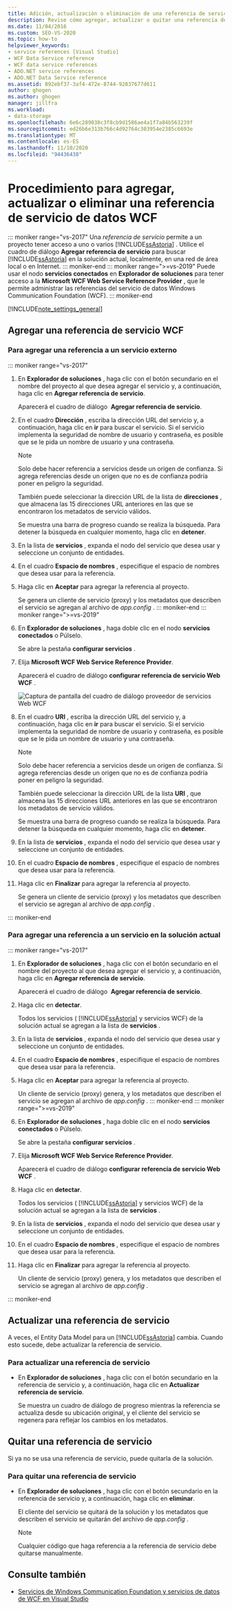 ```yaml
---
title: Adición, actualización o eliminación de una referencia de servicio de datos de WCF
description: Revise cómo agregar, actualizar o quitar una referencia del servicio de datos de Windows Communication Foundation (WCF).
ms.date: 11/04/2016
ms.custom: SEO-VS-2020
ms.topic: how-to
helpviewer_keywords:
- service references [Visual Studio]
- WCF Data Service reference
- WCF data service references
- ADO.NET service references
- ADO.NET Data Service reference
ms.assetid: 892ebf37-3af4-472e-8744-92837677d611
author: ghogen
ms.author: ghogen
manager: jillfra
ms.workload:
- data-storage
ms.openlocfilehash: 6e6c289038c3f8cb9d1586ae4a1f7a84b563239f
ms.sourcegitcommit: ed26b6e313b766c4d92764c303954e2385c6693e
ms.translationtype: MT
ms.contentlocale: es-ES
ms.lasthandoff: 11/10/2020
ms.locfileid: "94436438"
---
```

# <a name="how-to-add-update-or-remove-a-wcf-data-service-reference"></a>Procedimiento para agregar, actualizar o eliminar una referencia de servicio de datos WCF

::: moniker range="vs-2017"
Una *referencia de servicio* permite a un proyecto tener acceso a uno o varios [!INCLUDE[ssAstoria](../data-tools/includes/ssastoria_md.md)] . Utilice el cuadro de diálogo **Agregar referencia de servicio** para buscar [!INCLUDE[ssAstoria](../data-tools/includes/ssastoria_md.md)] en la solución actual, localmente, en una red de área local o en Internet.
::: moniker-end
::: moniker range=">=vs-2019"
Puede usar el nodo **servicios conectados** en **Explorador de soluciones** para tener acceso a la **Microsoft WCF Web Service Reference Provider** , que le permite administrar las referencias del servicio de datos Windows Communication Foundation (WCF).
::: moniker-end

[!INCLUDE[note_settings_general](../data-tools/includes/note_settings_general_md.md)]

## <a name="add-a-wcf-service-reference"></a>Agregar una referencia de servicio WCF

### <a name="to-add-a-reference-to-an-external-service"></a>Para agregar una referencia a un servicio externo

::: moniker range="vs-2017"

1. En **Explorador de soluciones** , haga clic con el botón secundario en el nombre del proyecto al que desea agregar el servicio y, a continuación, haga clic en **Agregar referencia de servicio**.

   Aparecerá el cuadro de diálogo  **Agregar referencia de servicio**.

1. En el cuadro **Dirección** , escriba la dirección URL del servicio y, a continuación, haga clic en **ir** para buscar el servicio. Si el servicio implementa la seguridad de nombre de usuario y contraseña, es posible que se le pida un nombre de usuario y una contraseña.

    > [!NOTE]
    > Solo debe hacer referencia a servicios desde un origen de confianza. Si agrega referencias desde un origen que no es de confianza podría poner en peligro la seguridad.

     También puede seleccionar la dirección URL de la lista de **direcciones** , que almacena las 15 direcciones URL anteriores en las que se encontraron los metadatos de servicio válidos.

     Se muestra una barra de progreso cuando se realiza la búsqueda. Para detener la búsqueda en cualquier momento, haga clic en **detener**.

1. En la lista de **servicios** , expanda el nodo del servicio que desea usar y seleccione un conjunto de entidades.

1. En el cuadro **Espacio de nombres** , especifique el espacio de nombres que desea usar para la referencia.

1. Haga clic en **Aceptar** para agregar la referencia al proyecto.

     Se genera un cliente de servicio (proxy) y los metadatos que describen el servicio se agregan al archivo de *app.config* .
::: moniker-end
::: moniker range=">=vs-2019"
1. En **Explorador de soluciones** , haga doble clic en el nodo **servicios conectados** o Púlselo.

   Se abre la pestaña **configurar servicios** .

1. Elija **Microsoft WCF Web Service Reference Provider**.

   Aparecerá el cuadro de diálogo **configurar referencia de servicio Web WCF** .

   ![Captura de pantalla del cuadro de diálogo proveedor de servicios Web WCF](media/vs-2019/configure-wcf-web-service-reference-dialog.png)


1. En el cuadro **URI** , escriba la dirección URL del servicio y, a continuación, haga clic en **ir** para buscar el servicio. Si el servicio implementa la seguridad de nombre de usuario y contraseña, es posible que se le pida un nombre de usuario y una contraseña.

    > [!NOTE]
    > Solo debe hacer referencia a servicios desde un origen de confianza. Si agrega referencias desde un origen que no es de confianza podría poner en peligro la seguridad.

     También puede seleccionar la dirección URL de la lista **URI** , que almacena las 15 direcciones URL anteriores en las que se encontraron los metadatos de servicio válidos.

     Se muestra una barra de progreso cuando se realiza la búsqueda. Para detener la búsqueda en cualquier momento, haga clic en **detener**.

1. En la lista de **servicios** , expanda el nodo del servicio que desea usar y seleccione un conjunto de entidades.

1. En el cuadro **Espacio de nombres** , especifique el espacio de nombres que desea usar para la referencia.

1. Haga clic en **Finalizar** para agregar la referencia al proyecto.

     Se genera un cliente de servicio (proxy) y los metadatos que describen el servicio se agregan al archivo de *app.config* .

::: moniker-end

### <a name="to-add-a-reference-to-a-service-in-the-current-solution"></a>Para agregar una referencia a un servicio en la solución actual

::: moniker range="vs-2017"

1. En **Explorador de soluciones** , haga clic con el botón secundario en el nombre del proyecto al que desea agregar el servicio y, a continuación, haga clic en **Agregar referencia de servicio**.

    Aparecerá el cuadro de diálogo  **Agregar referencia de servicio**.

1. Haga clic en **detectar**.

    Todos los servicios ( [!INCLUDE[ssAstoria](../data-tools/includes/ssastoria_md.md)] y servicios WCF) de la solución actual se agregan a la lista de **servicios** .

1. En la lista de **servicios** , expanda el nodo del servicio que desea usar y seleccione un conjunto de entidades.

1. En el cuadro **Espacio de nombres** , especifique el espacio de nombres que desea usar para la referencia.

1. Haga clic en **Aceptar** para agregar la referencia al proyecto.

    Un cliente de servicio (proxy) genera, y los metadatos que describen el servicio se agregan al archivo de *app.config* .
::: moniker-end
::: moniker range=">=vs-2019"
1. En **Explorador de soluciones** , haga doble clic en el nodo **servicios conectados** o Púlselo. 

   Se abre la pestaña **configurar servicios** .

1. Elija **Microsoft WCF Web Service Reference Provider**.

   Aparecerá el cuadro de diálogo **configurar referencia de servicio Web WCF** .

1. Haga clic en **detectar**.

    Todos los servicios ( [!INCLUDE[ssAstoria](../data-tools/includes/ssastoria_md.md)] y servicios WCF) de la solución actual se agregan a la lista de **servicios** .

1. En la lista de **servicios** , expanda el nodo del servicio que desea usar y seleccione un conjunto de entidades.

1. En el cuadro **Espacio de nombres** , especifique el espacio de nombres que desea usar para la referencia.

1. Haga clic en **Finalizar** para agregar la referencia al proyecto.

    Un cliente de servicio (proxy) genera, y los metadatos que describen el servicio se agregan al archivo de *app.config* .

::: moniker-end

## <a name="update-a-service-reference"></a>Actualizar una referencia de servicio

A veces, el Entity Data Model para un [!INCLUDE[ssAstoria](../data-tools/includes/ssastoria_md.md)] cambia. Cuando esto sucede, debe actualizar la referencia de servicio.

### <a name="to-update-a-service-reference"></a>Para actualizar una referencia de servicio

- En **Explorador de soluciones** , haga clic con el botón secundario en la referencia de servicio y, a continuación, haga clic en **Actualizar referencia de servicio**.

     Se muestra un cuadro de diálogo de progreso mientras la referencia se actualiza desde su ubicación original, y el cliente del servicio se regenera para reflejar los cambios en los metadatos.

## <a name="remove-a-service-reference"></a>Quitar una referencia de servicio

Si ya no se usa una referencia de servicio, puede quitarla de la solución.

### <a name="to-remove-a-service-reference"></a>Para quitar una referencia de servicio

- En **Explorador de soluciones** , haga clic con el botón secundario en la referencia de servicio y, a continuación, haga clic en **eliminar**.

     El cliente del servicio se quitará de la solución y los metadatos que describen el servicio se quitarán del archivo de *app.config* .

    > [!NOTE]
    > Cualquier código que haga referencia a la referencia de servicio debe quitarse manualmente.

## <a name="see-also"></a>Consulte también

- [Servicios de Windows Communication Foundation y servicios de datos de WCF en Visual Studio](../data-tools/windows-communication-foundation-services-and-wcf-data-services-in-visual-studio.md)
